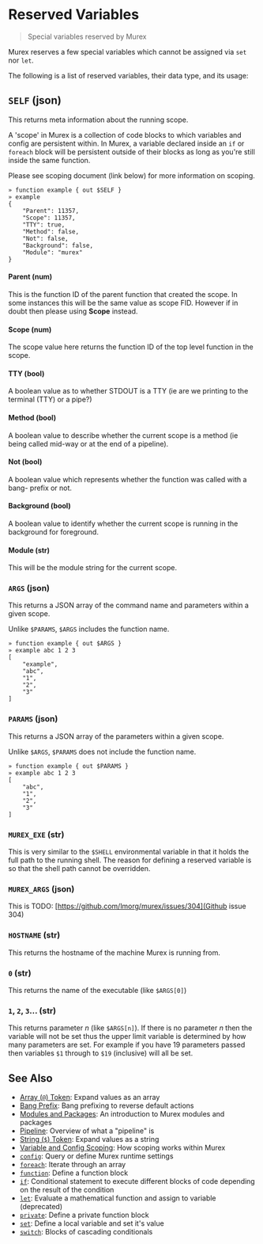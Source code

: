 # Reserved Variables

> Special variables reserved by Murex

Murex reserves a few special variables which cannot be assigned via `set` nor
`let`.

The following is a list of reserved variables, their data type, and its usage:

## `SELF` (json)

This returns meta information about the running scope.

A 'scope' in Murex is a collection of code blocks to which variables and
config are persistent within. In Murex, a variable declared inside an `if` or
`foreach` block will be persistent outside of their blocks as long as you're
still inside the same function.

Please see scoping document (link below) for more information on scoping.

```
» function example { out $SELF }
» example
{
    "Parent": 11357,
    "Scope": 11357,
    "TTY": true,
    "Method": false,
    "Not": false,
    "Background": false,
    "Module": "murex"
}
```

#### Parent (num)

This is the function ID of the parent function that created the scope. In
some instances this will be the same value as scope FID. However if in doubt
then please using **Scope** instead.

#### Scope (num)

The scope value here returns the function ID of the top level function in the
scope.

#### TTY (bool)

A boolean value as to whether STDOUT is a TTY (ie are we printing to the
terminal (TTY) or a pipe?)

#### Method (bool)

A boolean value to describe whether the current scope is a method (ie being
called mid-way or at the end of a pipeline). 

#### Not (bool)

A boolean value which represents whether the function was called with a bang-
prefix or not.

#### Background (bool)

A boolean value to identify whether the current scope is running in the
background for foreground.

#### Module (str)

This will be the module string for the current scope.

### `ARGS` (json)

This returns a JSON array of the command name and parameters within a given
scope.

Unlike `$PARAMS`, `$ARGS` includes the function name.

```
» function example { out $ARGS }
» example abc 1 2 3
[
    "example",
    "abc",
    "1",
    "2",
    "3"
]
```

### `PARAMS` (json)

This returns a JSON array of the parameters within a given scope.

Unlike `$ARGS`, `$PARAMS` does not include the function name.

```
» function example { out $PARAMS }
» example abc 1 2 3
[
    "abc",
    "1",
    "2",
    "3"
]
```

### `MUREX_EXE` (str)

This is very similar to the `$SHELL` environmental variable in that it holds
the full path to the running shell. The reason for defining a reserved variable
is so that the shell path cannot be overridden.

### `MUREX_ARGS` (json)

This is TODO: [https://github.com/lmorg/murex/issues/304](Github issue 304)

### `HOSTNAME` (str)

This returns the hostname of the machine Murex is running from.

### `0` (str)

This returns the name of the executable (like `$ARGS[0]`)

### `1`, `2`, `3`... (str)

This returns parameter _n_ (like `$ARGS[n]`). If there is no parameter _n_
then the variable will not be set thus the upper limit variable is determined
by how many parameters are set. For example if you have 19 parameters passed
then variables `$1` through to `$19` (inclusive) will all be set.

## See Also

* [Array (`@`) Token](../parser/array.md):
  Expand values as an array
* [Bang Prefix](../user-guide/bang-prefix.md):
  Bang prefixing to reverse default actions
* [Modules and Packages](../user-guide/modules.md):
  An introduction to Murex modules and packages
* [Pipeline](../user-guide/pipeline.md):
  Overview of what a "pipeline" is
* [String (`$`) Token](../parser/string.md):
  Expand values as a string
* [Variable and Config Scoping](../user-guide/scoping.md):
  How scoping works within Murex
* [`config`](../commands/config.md):
  Query or define Murex runtime settings
* [`foreach`](../commands/foreach.md):
  Iterate through an array
* [`function`](../commands/function.md):
  Define a function block
* [`if`](../commands/if.md):
  Conditional statement to execute different blocks of code depending on the result of the condition
* [`let`](../commands/let.md):
  Evaluate a mathematical function and assign to variable (deprecated)
* [`private`](../commands/private.md):
  Define a private function block
* [`set`](../commands/set.md):
  Define a local variable and set it's value
* [`switch`](../commands/switch.md):
  Blocks of cascading conditionals